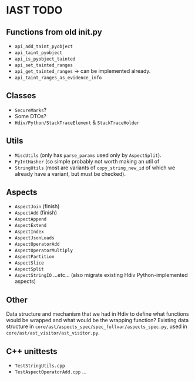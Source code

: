 # IAST TODO

## Functions from old __init__.py

- `api_add_taint_pyobject`
- `api_taint_pyobject`
- `api_is_pyobject_tainted`
- `api_set_tainted_ranges`
- `api_get_tainted_ranges` -> can be implemented already.
- `api_taint_ranges_as_evidence_info`

## Classes

- `SecureMarks`?
-  Some DTOs?
- `Hdiv/Python/StackTraceElement` & `StackTraceHolder`

## Utils

- `MiscUtils` (only has `parse_params` used only by `AspectSplit`).
- `PyIntHasher` (so simple probably not worth making an util of 
- `StringUtils` (most are variants of `copy_string_new_id` of which we already
  have a variant, but must be checked). 

## Aspects
- `AspectJoin` (finish)
- `AspectAdd` (finish)
- `AspectAppend`
- `AspectExtend`
- `AspectIndex`
- `AspectJsonLoads`
- `AspectOperatorAdd`
- `AspectOperatorMultiply`
- `AspectPartition`
- `AspectSlice`
- `AspectSplit`
- `AspectStringIO`
...etc...
(also migrate existing Hdiv Python-implemented aspects)


## Other
Data structure and mechanism that we had in Hdiv to define what functions would be wrapped
and what would be the wrapping function? Existing data structure in
`core/ast/aspects_spec/spec_fullvar/aspects_spec.py`, used in
`core/ast/ast_visitor/ast_visitor.py`.


## C++ unittests

- `TestStringUtils.cpp`
- `TestAspectOperatorAdd.cpp`
...

